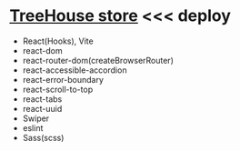 # [TreeHouse store](https://thstore.netlify.app/) <<< deploy

- React(Hooks), Vite
- react-dom
- react-router-dom(createBrowserRouter)
- react-accessible-accordion
- react-error-boundary
- react-scroll-to-top
- react-tabs
- react-uuid
- Swiper
- eslint
- Sass(scss)
